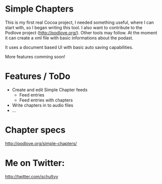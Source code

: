 Simple Chapters
====================

This is my first real Cocoa project, I needed something useful, where I can start with, so I began writing
this tool. I also want to contribute to the Podlove project (http://podlove.org/). Other tools may follow.
At the moment it can create a xml file with basic informations about the podast.

It uses a document based UI with basic auto saving capabilities.

More features comming soon!

Features / ToDo
===================

* Create and edit Simple Chapter feeds
	* Feed entries
	* Feed entries with chapters
* Write chapters in to audio files
* ...

Chapter specs
===================

http://podlove.org/simple-chapters/

Me on Twitter:
===================

http://twitter.com/schultyy